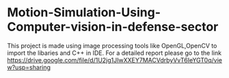 # Motion-Simulation-Using-Computer-vision-in-defense-sector

This project is made using image processing tools like OpenGL,OpenCV to import the libaries and C++ in IDE. For a detailed report please go to the link https://drive.google.com/file/d/1U2jg1JIwXXEY7MACVdrbyVvT6IeYGT0q/view?usp=sharing  
